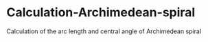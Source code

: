 # Calculation-Archimedean-spiral
Calculation of the arc length and central angle of Archimedean spiral
